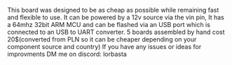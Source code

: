 This board was designed to be as cheap as possible while remaining fast and flexible to use. It can be powered by a 12v source via the vin pin, It has a 64mhz 32bit ARM MCU and can be flashed via an USB port which is connected to an USB to UART converter.
5 boards assembled by hand cost 20$(converted from PLN so it can be cheaper depending on your component source and country)
If you have any issues or ideas for improvments DM me on discord: lorbasta
